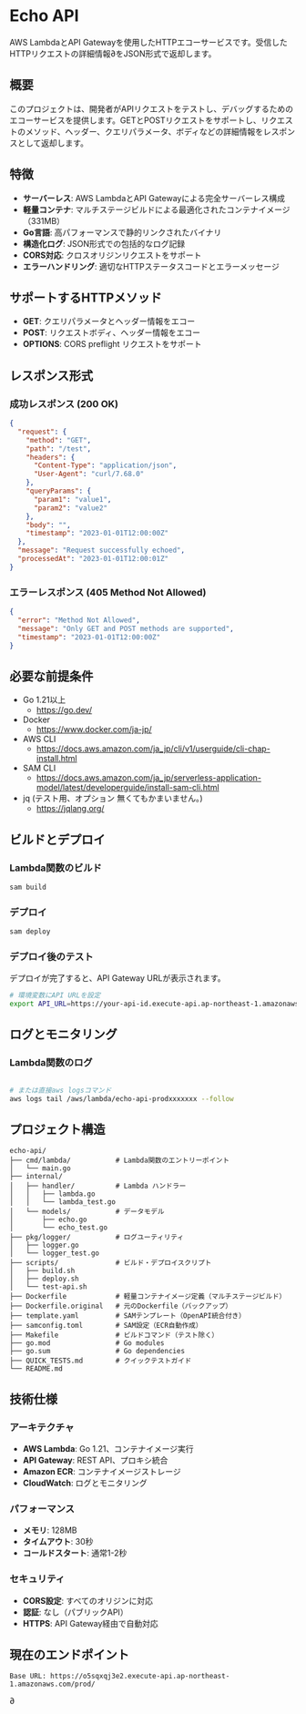 # Echo API

AWS LambdaとAPI Gatewayを使用したHTTPエコーサービスです。受信したHTTPリクエストの詳細情報∂をJSON形式で返却します。

## 概要

このプロジェクトは、開発者がAPIリクエストをテストし、デバッグするためのエコーサービスを提供します。GETとPOSTリクエストをサポートし、リクエストのメソッド、ヘッダー、クエリパラメータ、ボディなどの詳細情報をレスポンスとして返却します。

## 特徴

- **サーバーレス**: AWS LambdaとAPI Gatewayによる完全サーバーレス構成
- **軽量コンテナ**: マルチステージビルドによる最適化されたコンテナイメージ（331MB）
- **Go言語**: 高パフォーマンスで静的リンクされたバイナリ
- **構造化ログ**: JSON形式での包括的なログ記録
- **CORS対応**: クロスオリジンリクエストをサポート
- **エラーハンドリング**: 適切なHTTPステータスコードとエラーメッセージ

## サポートするHTTPメソッド

- **GET**: クエリパラメータとヘッダー情報をエコー
- **POST**: リクエストボディ、ヘッダー情報をエコー
- **OPTIONS**: CORS preflight リクエストをサポート

## レスポンス形式

### 成功レスポンス (200 OK)

```json
{
  "request": {
    "method": "GET",
    "path": "/test",
    "headers": {
      "Content-Type": "application/json",
      "User-Agent": "curl/7.68.0"
    },
    "queryParams": {
      "param1": "value1",
      "param2": "value2"
    },
    "body": "",
    "timestamp": "2023-01-01T12:00:00Z"
  },
  "message": "Request successfully echoed",
  "processedAt": "2023-01-01T12:00:01Z"
}
```

### エラーレスポンス (405 Method Not Allowed)

```json
{
  "error": "Method Not Allowed",
  "message": "Only GET and POST methods are supported",
  "timestamp": "2023-01-01T12:00:00Z"
}
```

## 必要な前提条件

- Go 1.21以上
  - https://go.dev/ 
- Docker
  - https://www.docker.com/ja-jp/
- AWS CLI
  - https://docs.aws.amazon.com/ja_jp/cli/v1/userguide/cli-chap-install.html
- SAM CLI
  - https://docs.aws.amazon.com/ja_jp/serverless-application-model/latest/developerguide/install-sam-cli.html
- jq (テスト用、オプション 無くてもかまいません。)
  - https://jqlang.org/


## ビルドとデプロイ

### Lambda関数のビルド

```bash
sam build
```

### デプロイ

```bash
sam deploy

```



### デプロイ後のテスト

デプロイが完了すると、API Gateway URLが表示されます。

```bash
# 環境変数にAPI URLを設定
export API_URL=https://your-api-id.execute-api.ap-northeast-1.amazonaws.com/prod/

```

## ログとモニタリング

### Lambda関数のログ

```bash

# または直接aws logsコマンド
aws logs tail /aws/lambda/echo-api-prodxxxxxxx --follow
```

## プロジェクト構造

```
echo-api/
├── cmd/lambda/           # Lambda関数のエントリーポイント
│   └── main.go
├── internal/
│   ├── handler/          # Lambda ハンドラー
│   │   ├── lambda.go
│   │   └── lambda_test.go
│   └── models/           # データモデル
│       ├── echo.go
│       └── echo_test.go
├── pkg/logger/           # ログユーティリティ
│   ├── logger.go
│   └── logger_test.go
├── scripts/              # ビルド・デプロイスクリプト
│   ├── build.sh
│   ├── deploy.sh
│   └── test-api.sh
├── Dockerfile            # 軽量コンテナイメージ定義（マルチステージビルド）
├── Dockerfile.original   # 元のDockerfile（バックアップ）
├── template.yaml         # SAMテンプレート（OpenAPI統合付き）
├── samconfig.toml        # SAM設定（ECR自動作成）
├── Makefile              # ビルドコマンド（テスト除く）
├── go.mod                # Go modules
├── go.sum                # Go dependencies
├── QUICK_TESTS.md        # クイックテストガイド
└── README.md
```

## 技術仕様

### アーキテクチャ
- **AWS Lambda**: Go 1.21、コンテナイメージ実行
- **API Gateway**: REST API、プロキシ統合
- **Amazon ECR**: コンテナイメージストレージ
- **CloudWatch**: ログとモニタリング

### パフォーマンス
- **メモリ**: 128MB
- **タイムアウト**: 30秒
- **コールドスタート**: 通常1-2秒

### セキュリティ
- **CORS設定**: すべてのオリジンに対応
- **認証**: なし（パブリックAPI）
- **HTTPS**: API Gateway経由で自動対応

## 現在のエンドポイント

```
Base URL: https://o5sqxqj3e2.execute-api.ap-northeast-1.amazonaws.com/prod/
```

∂